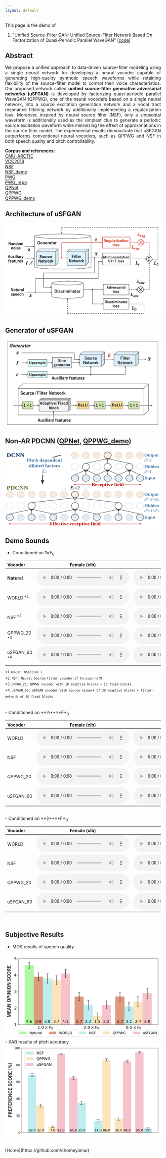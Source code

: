 ```yaml
---
layout: default
---
```

This page is the demo of 
1. "Unified Source-Filter GAN: Unified Source-Filter Network Based On Factorization of Quasi-Periodic Parallel WaveGAN"  [[code](https://github.com/chomeyama/UnifiedSourceFilterGAN)]

## **Abstract**  
<p align="justify"> We propose a unified approach to data-driven source-filter modeling using a single neural network for developing a neural vocoder capable of generating high-quality synthetic speech waveforms while retaining flexibility of the source-filter model to control their voice characteristics. Our proposed network called <b>unified source-filter generative adversarial networks (uSFGAN)</b> is developed by factorizing quasi-periodic parallel WaveGAN (QPPWG), one of the neural vocoders based on a single neural network, into a source excitation generation network and a vocal tract resonance filtering network by additionally implementing a regularization loss. Moreover, inspired by neural source filter (NSF), only a sinusoidal waveform is additionally used as the simplest clue to generate a periodic source excitation waveform while minimizing the effect of approximations in the source filter model. The experimental results demonstrate that uSFGAN outperforms conventional neural vocoders, such as QPPWG and NSF in both speech quality and pitch controllability. </p>

**Corpus and references:**  
[CMU-ARCTIC](http://www.festvox.org/cmu_arctic/)  
[VCC2018](http://www.vc-challenge.org/)  
[NSF](https://www.isca-speech.org/archive/SSW_2019/abstracts/SSW10_O_1-1.html)  
[NSF_demo](https://nii-yamagishilab.github.io/samples-nsf/nsf-v3.html)  
[PWG](https://ieeexplore.ieee.org/abstract/document/9053795)  
[PWG_repo](https://github.com/kan-bayashi/ParallelWaveGAN)  
[QPNet](https://bigpon.github.io/QuasiPeriodicWaveNet_demo/)      
[QPPWG](https://ieeexplore.ieee.org/document/93249760)  
[QPPWG_demo](https://bigpon.github.io/QuasiPeriodicParallelWaveGAN_demo/)  

## **Architecture of uSFGAN**
<center><img src="res/figure/uSFGAN.jpg"></center>  

## **Generator of uSFGAN**
<center><img src="res/figure/uSFGAN_G.jpg"></center>  
    
## **Non-AR PDCNN ([QPNet](https://bigpon.github.io/QuasiPeriodicWaveNet_demo/), [QPPWG_demo](https://bigpon.github.io/QuasiPeriodicParallelWaveGAN_demo/))**  
<center><img src="res/figure/PDCNN.svg" style="display:block;width:500px;height:250px"></center>  
  
## **Demo Sounds**
- Conditioned on **1**&times;*F*<sub>0</sub>

| Vocoder                | Female (clb)                                                                   | Male (bdl)                                                                     |
|:-----------------------|:------------------------------------------------------------------------------:|:------------------------------------------------------------------------------:|
| **Natural**            | <audio src="res/audio/natural/clb_arctic_b0474.wav" controls preload></audio>         | <audio src="res/audio/natural/bdl_arctic_b0474.wav" controls preload></audio>         |
| WORLD<sup> *1</sup>    | <audio src="res/audio/world/clb_arctic_b0474.wav" controls preload></audio>    | <audio src="res/audio/world/bdl_arctic_b0474.wav" controls preload></audio>    |
| NSF<sup> *2</sup>    | <audio src="res/audio/nsf/clb_arctic_b0474.wav" controls preload></audio>    | <audio src="res/audio/nsf/bdl_arctic_b0474.wav" controls preload></audio>    |
| QPPWG_20<sup> *3</sup>   | <audio src="res/audio/qppwg/clb_arctic_b0474.wav" controls preload></audio>   | <audio src="res/audio/qppwg/bdl_arctic_b0474.wav" controls preload></audio>   |
| uSFGAN_60<sup> *4</sup> | <audio src="res/audio/usfgan/clb_arctic_b0474.wav" controls preload></audio> | <audio src="res/audio/usfgan/bdl_arctic_b0474.wav" controls preload></audio> |

<sup>*1. `WORLD: Baseline I` </sup>  
<sup>*2. `NSF: Neural Source-Filter vocoder of hn-sinc-nsf9` </sup>  
<sup>*3. `QPPWG_20: QPPWG vocoder with 10 adaptive blocks + 10 fixed blocks` </sup>  
<sup>*4. `uSFGAN_60: uSFGAN vocoder with source-network of 30 adaptive blocks + filter-network of 30 fixed blocks` </sup>  

<br />  
- Conditioned on **&frac12;**&times;*F*<sub>0</sub>

| Vocoder   | Female (clb)                                                                   | Male (bdl)                                                                     |
|:----------|:------------------------------------------------------------------------------:|:-------------------------------------------------------------------------------:|
| WORLD     | <audio src="res/audio/world/clb_arctic_b0474_f0.50.wav" controls preload></audio>    | <audio src="res/audio/world/bdl_arctic_b0474_f0.50.wav" controls preload></audio>    |
| NSF       | <audio src="res/audio/nsf/clb_arctic_b0474_f0.50.wav" controls preload></audio>    | <audio src="res/audio/nsf/bdl_arctic_b0474_f0.50.wav" controls preload></audio>    |
| QPPWG_20  | <audio src="res/audio/qppwg/clb_arctic_b0474_f0.50.wav" controls preload></audio>   | <audio src="res/audio/qppwg/bdl_arctic_b0474_f0.50.wav" controls preload></audio>   |
| uSFGAN_60 | <audio src="res/audio/usfgan/clb_arctic_b0474_f0.50.wav" controls preload></audio> | <audio src="res/audio/usfgan/bdl_arctic_b0474_f0.50.wav" controls preload></audio> |
  
<br />  
- Conditioned on **2**&times;*F*<sub>0</sub>

| Vocoder   | Female (clb)                                                                   | Male (bdl)                                                                     |
|:----------|:------------------------------------------------------------------------------:|:-------------------------------------------------------------------------------:|
| WORLD     | <audio src="res/audio/world/clb_arctic_b0474_f2.00.wav" controls preload></audio>    | <audio src="res/audio/world/bdl_arctic_b0474_f2.00.wav" controls preload></audio>    |
| NSF       | <audio src="res/audio/nsf/clb_arctic_b0474_f2.00.wav" controls preload></audio>    | <audio src="res/audio/nsf/bdl_arctic_b0474_f2.00.wav" controls preload></audio>    |
| QPPWG_20  | <audio src="res/audio/qppwg/clb_arctic_b0474_f2.00.wav" controls preload></audio>   | <audio src="res/audio/qppwg/bdl_arctic_b0474_f2.00.wav" controls preload></audio>   |
| uSFGAN_60 | <audio src="res/audio/usfgan/clb_arctic_b0474_f2.00.wav" controls preload></audio> | <audio src="res/audio/usfgan/bdl_arctic_b0474_f2.00.wav" controls preload></audio> |
  
<br /> 

## **Subjective Results** 
- MOS results of speech quality  
<center><img src="res/figure/MOS.jpg" ></center>  
- XAB results of pitch accuracy  
<center><img src="res/figure/XAB.jpg" ></center>
  
<br /> 

<br /> 
[Home](https://github.com/chomeyama/)

<br />  
<br />  